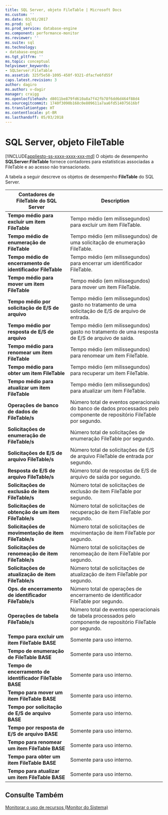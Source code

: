 ```yaml
---
title: SQL Server, objeto FileTable | Microsoft Docs
ms.custom: ''
ms.date: 03/01/2017
ms.prod: sql
ms.prod_service: database-engine
ms.component: performance-monitor
ms.reviewer: ''
ms.suite: sql
ms.technology:
- database-engine
ms.tgt_pltfrm: ''
ms.topic: conceptual
helpviewer_keywords:
- SQLServer:FileTable
ms.assetid: 325f5e58-1095-450f-9321-dfacfe6fd55f
caps.latest.revision: 3
author: dagiro
ms.author: v-dagir
manager: craigg
ms.openlocfilehash: d8011be879fd610a8a7f42fb78f6dd6d464f88d4
ms.sourcegitcommit: 1740f3090b168c0e809611a7aa6fd514075616bf
ms.translationtype: HT
ms.contentlocale: pt-BR
ms.lasthandoff: 05/03/2018
---
```

# <a name="sql-server-filetable-object"></a>SQL Server, objeto FileTable
[!INCLUDE[appliesto-ss-xxxx-xxxx-xxx-md](../../includes/appliesto-ss-xxxx-xxxx-xxx-md.md)]
O objeto de desempenho **SQLServer:FileTable** fornece contadores para estatísticas associadas a FileTable e ao acesso não transacionado.

A tabela a seguir descreve os objetos de desempenho **FileTable** do SQL Server.

|**Contadores de FileTable do SQL Server**|Description|  
|-------------|-----------------|  
|**Tempo médio para excluir um item FileTable**|Tempo médio (em milissegundos) para excluir um item FileTable.|
|**Tempo médio de enumeração de FileTable**|Tempo médio (em milissegundos) de uma solicitação de enumeração FileTable.|
|**Tempo médio de encerramento de identificador FileTable**|Tempo médio (em milissegundos) para encerrar um identificador FileTable.|
|**Tempo médio para mover um item FileTable**|Tempo médio (em milissegundos) para mover um item FileTable.|
|**Tempo médio por solicitação de E/S de arquivo**|Tempo médio (em milissegundos) gasto no tratamento de uma solicitação de E/S de arquivo de entrada.|
|**Tempo médio por resposta de E/S de arquivo**|Tempo médio (em milissegundos) gasto no tratamento de uma resposta de E/S de arquivo de saída.|
|**Tempo médio para renomear um item FileTable**|Tempo médio (em milissegundos) para renomear um item FileTable.|
|**Tempo médio para obter um item FileTable**|Tempo médio (em milissegundos) para recuperar um item FileTable.|
|**Tempo médio para atualizar um item FileTable**|Tempo médio (em milissegundos) para atualizar um item FileTable.|
|**Operações de banco de dados de FileTable/s**|Número total de eventos operacionais do banco de dados processados pelo componente de repositório FileTable por segundo.|
|**Solicitações de enumeração de FileTable/s**|Número total de solicitações de enumeração FileTable por segundo.|
|**Solicitações de E/S de arquivo FileTable/s**|Número total de solicitações de E/S de arquivo FileTable de entrada por segundo.|
|**Resposta de E/S de arquivo FileTable/s**|Número total de respostas de E/S de arquivo de saída por segundo.|
|**Solicitações de exclusão de item FileTable/s**|Número total de solicitações de exclusão de item FileTable por segundo.|
|**Solicitações de obtenção de um item FileTable/s**|Número total de solicitações de recuperação de item FileTable por segundo.|
|**Solicitações de movimentação de item FileTable/s**|Número total de solicitações de movimentação de item FileTable por segundo.|
|**Solicitações de renomeação de item FileTable/s**|Número total de solicitações de renomeação de item FileTable por segundo.|
|**Solicitações de atualização de item FileTable/s**|Número total de solicitações de atualização de item FileTable por segundo.|
|**Ops. de encerramento de identificador FileTable/s**|Número total de operações de encerramento de identificador FileTable por segundo.|
|**Operações de tabela FileTable/s**|Número total de eventos operacionais de tabela processados pelo componente de repositório FileTable por segundo.|
|**Tempo para excluir um item FileTable BASE**|Somente para uso interno.|
|**Tempo de enumeração de FileTable BASE**|Somente para uso interno.|
|**Tempo de encerramento de identificador FileTable BASE**|Somente para uso interno.|
|**Tempo para mover um item FileTable BASE**|Somente para uso interno.|
|**Tempo por solicitação de E/S de arquivo BASE**|Somente para uso interno.|
|**Tempo por resposta de E/S de arquivo BASE**|Somente para uso interno.|
|**Tempo para renomear um item FileTable BASE**|Somente para uso interno.|
|**Tempo para obter um item FileTable BASE**|Somente para uso interno.|
|**Tempo para atualizar um item FileTable BASE**|Somente para uso interno.| 
 
## <a name="see-also"></a>Consulte Também  
[Monitorar o uso de recursos (Monitor do Sistema)](../../relational-databases/performance-monitor/monitor-resource-usage-system-monitor.md)
